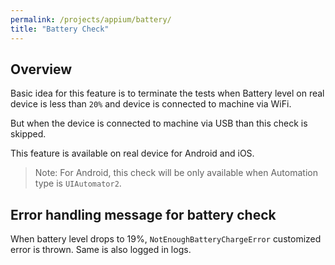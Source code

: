 ```yaml
---
permalink: /projects/appium/battery/
title: "Battery Check"
---
```


## Overview

Basic idea for this feature is to terminate the tests when Battery level on real device is less than `20%` and device is connected to machine via WiFi.

But when the device is connected to machine via USB than this check is skipped.

This feature is available on real device for Android and iOS.

> Note: For Android, this check will be only available when Automation type is `UIAutomator2`.

## Error handling message for battery check

When battery level drops to 19%, `NotEnoughBatteryChargeError` customized error is thrown. Same is also logged in logs.
